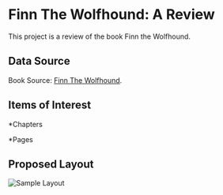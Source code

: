 Finn The Wolfhound: A Review
===========================

This project is a review of the book Finn the Wolfhound.

Data Source
-----------

Book Source: [Finn The Wolfhound](https://www.gutenberg.org/ebooks/30550).

Items of Interest
-----------------

*Chapters

*Pages

Proposed Layout
---------------

![Sample Layout](\sqc-project-tawnashampo\docs\Sample_Layout.jpg "Sample Layout")
